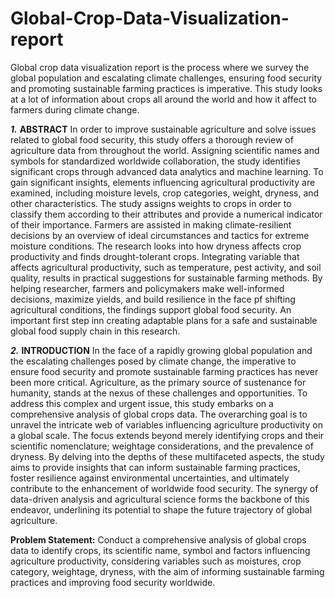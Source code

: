 # Global-Crop-Data-Visualization-report
Global crop data visualization report is the process where we survey the global population and escalating climate challenges, ensuring food security and promoting sustainable farming practices is imperative. This study looks at a lot of information about crops all around the world and how it affect to farmers during climate change.

***1.***	**ABSTRACT**
In order to improve sustainable agriculture and solve issues related to global food security, this study offers a thorough review of agriculture data from throughout the world. Assigning scientific names and symbols for standardized worldwide collaboration, the study identifies significant crops through advanced data analytics and machine learning. To gain significant insights, elements influencing agricultural productivity are examined, including moisture levels, crop categories, weight, dryness, and other characteristics. The study assigns weights to crops in order to classify them according to their attributes and provide a numerical indicator of their importance. Farmers are assisted in making climate-resilient decisions by an overview of ideal circumstances and tactics for extreme moisture conditions. The research looks into how dryness affects crop productivity and finds drought-tolerant crops. Integrating variable that affects agricultural productivity, such as temperature, pest activity, and soil quality, results in practical suggestions for sustainable farming methods. By helping researcher, farmers and policymakers make well-informed decisions, maximize yields, and build resilience in the face pf shifting agricultural conditions, the findings support global food security. An important first step inn creating adaptable plans for a safe and sustainable global food supply chain in this research.

***2.***	**INTRODUCTION** 
In the face of a rapidly growing global population and the escalating challenges posed by climate change, the imperative to ensure food security and promote sustainable farming practices has never been more critical. Agriculture, as the primary source of sustenance for humanity, stands at the nexus of these challenges and opportunities. To address this complex and urgent issue, this study embarks on a comprehensive analysis of global crops data. The overarching goal is to unravel the intricate web of variables influencing agriculture productivity on a global scale. The focus extends beyond merely identifying crops and their scientific nomenclature; weightage considerations, and the prevalence of dryness. By delving into the depths of these multifaceted aspects, the study aims to provide insights that can inform sustainable farming practices, foster resilience against environmental uncertainties, and ultimately contribute to the enhancement of worldwide food security. The synergy of data-driven analysis and agricultural science forms the backbone of this endeavor, underlining its potential to shape the future trajectory of global agriculture.

**Problem Statement:** Conduct a comprehensive analysis of global crops data to identify crops, its scientific name, symbol and factors influencing agriculture productivity, considering variables such as moistures, crop category, weightage, dryness, with the aim of informing sustainable farming practices and improving food security worldwide.
